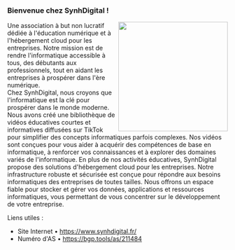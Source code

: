 ### Bienvenue chez SynhDigital !

<img src="https://github.com/IT-JUNIOR/.github/blob/main/profile/444.png?raw=true" width="250" height="250" align="right"/>

Une association à but non lucratif dédiée à l'éducation numérique et à l'hébergement cloud pour les entreprises. Notre mission est de rendre l'informatique accessible à tous, des débutants aux professionnels, tout en aidant les entreprises à prospérer dans l'ère numérique.
<br>
Chez SynhDigital, nous croyons que l'informatique est la clé pour prospérer dans le monde moderne. Nous avons créé une bibliothèque de vidéos éducatives courtes et informatives diffusées sur TikTok pour simplifier des concepts informatiques parfois complexes. Nos vidéos sont conçues pour vous aider à acquérir des compétences de base en informatique, à renforcer vos connaissances et à explorer des domaines variés de l'informatique. En plus de nos activités éducatives, SynhDigital propose des solutions d'hébergement cloud pour les entreprises. Notre infrastructure robuste et sécurisée est conçue pour répondre aux besoins informatiques des entreprises de toutes tailles. Nous offrons un espace fiable pour stocker et gérer vos données, applications et ressources informatiques, vous permettant de vous concentrer sur le développement de votre entreprise.
<br>

Liens utiles :
- Site Internet • https://www.synhdigital.fr/
- Numéro d'AS   • https://bgp.tools/as/211484
